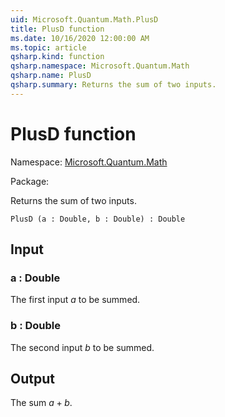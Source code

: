 ```yaml
---
uid: Microsoft.Quantum.Math.PlusD
title: PlusD function
ms.date: 10/16/2020 12:00:00 AM
ms.topic: article
qsharp.kind: function
qsharp.namespace: Microsoft.Quantum.Math
qsharp.name: PlusD
qsharp.summary: Returns the sum of two inputs.
---
```


# PlusD function

Namespace: [Microsoft.Quantum.Math](xref:Microsoft.Quantum.Math)

Package: [](https://nuget.org/packages/)


Returns the sum of two inputs.

```Q#
PlusD (a : Double, b : Double) : Double
```


## Input

### a : Double

The first input $a$ to be summed.


### b : Double

The second input $b$ to be summed.



## Output

The sum $a + b$.